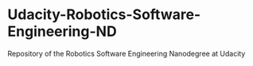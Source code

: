 # Udacity-Robotics-Software-Engineering-ND
 Repository of the Robotics Software Engineering Nanodegree at Udacity
